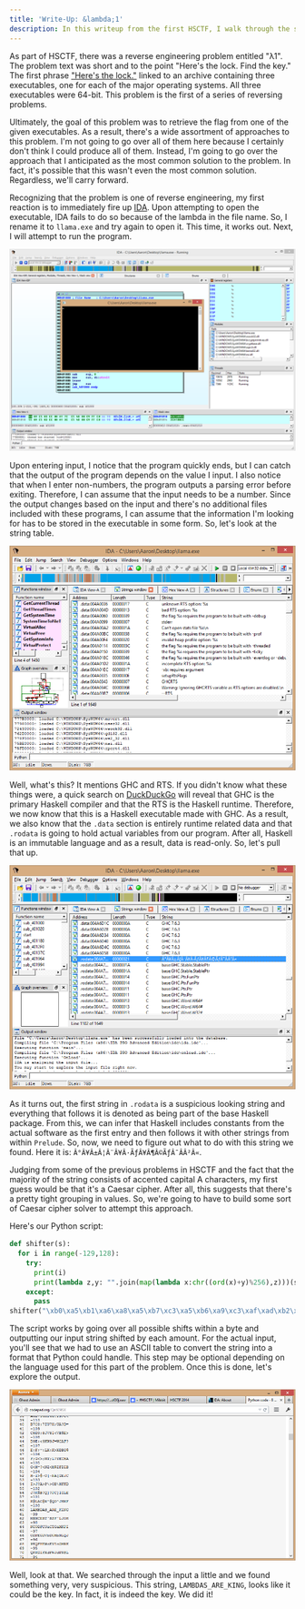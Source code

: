 ```yaml
---
title: 'Write-Up: &lambda;1'
description: In this writeup from the first HSCTF, I walk through the solution to my Haskell reverse engineering problem entitled '&lambda;1'.
---
```


As part of HSCTF, there was a reverse engineering problem entitled "λ1". The problem text was short and to the point "Here's the lock. Find the key." The first phrase ["Here's the lock."](http://compete.hsctf.com/ciJsbu4VFk/%CE%BB1.zip) linked to an archive containing three executables, one for each of the major operating systems. All three executables were 64-bit. This problem is the first of a series of reversing problems.

Ultimately, the goal of this problem was to retrieve the flag from one of the given executables. As a result, there's a wide assortment of approaches to this problem. I'm not going to go over all of them here because I certainly don't think I could produce all of them. Instead, I'm going to go over the approach that I anticipated as the most common solution to the problem. In fact, it's possible that this wasn't even the most common solution. Regardless, we'll carry forward.

Recognizing that the problem is one of reverse engineering, my first reaction is to immediately fire up [IDA](https://www.hex-rays.com/products/ida/index.shtml). Upon attempting to open the executable, IDA fails to do so because of the lambda in the file name. So, I rename it to `llama.exe` and try again to open it. This time, it works out. Next, I will attempt to run the program.

![Running llama.](/images/L1-Screen1.png)

Upon entering input, I notice that the program quickly ends, but I can catch that the output of the program depends on the value I input. I also notice that when I enter non-numbers, the program outputs a parsing error before exiting. Therefore, I can assume that the input needs to be a number. Since the output changes based on the input and there's no additional files included with these programs, I can assume that the information I'm looking for has to be stored in the executable in some form. So, let's look at the string table.

![Looking at the string table.](/images/L1-Screen2.png)

Well, what's this? It mentions GHC and RTS. If you didn't know what these things were, a quick search on [DuckDuckGo](https://duckduckgo.com/?q=GHCRTS) will reveal that GHC is the primary Haskell compiler and that the RTS is the Haskell runtime. Therefore, we now know that this is a Haskell executable made with GHC. As a result, we also know that the `.data` section is entirely runtime related data and that `.rodata` is going to hold actual variables from our program. After all, Haskell is an immutable language and as a result, data is read-only. So, let's pull that up.

![Looking at .rodata.](/images/L1-Screen3.png)

As it turns out, the first string in `.rodata` is a suspicious looking string and everything that follows it is denoted as being part of the base Haskell package. From this, we can infer that Haskell includes constants from the actual software as the first entry and then follows it with other strings from within `Prelude`. So, now, we need to figure out what to do with this string we found. Here it is: `Â°Â¥Â±Â¦Â¨Â¥Â·ÃƒÂ¥Â¶Â©ÃƒÂ¯Â­Â²Â«`. 

Judging from some of the previous problems in HSCTF and the fact that the majority of the string consists of accented capital A characters, my first guess would be that it's a Caesar cipher. After all, this suggests that there's a pretty tight grouping in values. So, we're going to have to build some sort of Caesar cipher solver to attempt this approach.

Here's our Python script:
```python
def shifter(s):
  for i in range(-129,128):
    try:
      print(i)
      print(lambda z,y: "".join(map(lambda x:chr((ord(x)+y)%256),z)))(s,i)
    except:
      pass
shifter("\xb0\xa5\xb1\xa6\xa8\xa5\xb7\xc3\xa5\xb6\xa9\xc3\xaf\xad\xb2\xab")
```

The script works by going over all possible shifts within a byte and outputting our input string shifted by each amount. For the actual input, you'll see that we had to use an ASCII table to convert the string into a format that Python could handle. This step may be optional depending on the language used for this part of the problem. Once this is done, let's explore the output.

![Output from shifter.](/images/L1-Screen4.png)

Well, look at that. We searched through the input a little and we found something very, very suspicious. This string, `LAMBDAS_ARE_KING`, looks like it could be the key. In fact, it is indeed the key. We did it! 
